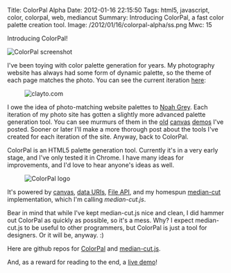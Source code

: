 Title: ColorPal Alpha
Date: 2012-01-16 22:15:50
Tags: html5, javascript, color, colorpal, web, mediancut
Summary: Introducing ColorPal, a fast color palette creation tool.
Image: /2012/01/16/colorpal-alpha/ss.png
Mwc: 15

Introducing ColorPal!

![ColorPal screenshot]({attach}ss.png)

  I've been toying with color palette generation for years.  My photography website has always had some form of dynamic palette, so the theme of each page matches the photo.  You can see the current iteration [here](http://clayto.com/):

<figure><img src="{attach}tarsi.png" alt="clayto.com" title="My photo, 'Tarsi', at clayto.com" /></figure>

I owe the idea of photo-matching website palettes to [Noah Grey](http://noahgrey.com).  Each iteration of my photo site has gotten a slightly more advanced palette generation tool.  You can see murmurs of them in the [old](/2011/11/16/html5-canvas-eyedropper/) [canvas](/2011/11/16/html5-canvas-area-selection-averaging/) [demos](/2011/11/17/html5-tool-for-creating-color-palettes-from-an-image/) I've posted.  Sooner or later I'll make a more thorough post about the tools I've created for each iteration of the site.  Anyway, back to ColorPal.

ColorPal is an HTML5 palette generation tool.  Currently it's in a very early stage, and I've only tested it in Chrome.  I have many ideas for improvements, and I'd love to hear anyone's ideas as well.  

<figure>
    <img src="{attach}colorpal_logo.png" alt="ColorPal logo"/>
</figure>

It's powered by [canvas](http://en.wikipedia.org/wiki/Canvas_element), [data URIs](https://developer.mozilla.org/en/data_URIs), [File API](http://dev.w3.org/2006/webapi/FileAPI/), and my homespun [median-cut](http://en.wikipedia.org/wiki/Median_cut) implementation, which I'm calling *median-cut.js*.

Bear in mind that while I've kept median-cut.js nice and clean, I did hammer out ColorPal as quickly as possible, so it's a mess.  Why?  I expect median-cut.js to be useful to other programmers, but ColorPal is just a tool for designers.  Or it will be, anyway. :)

Here are github repos for [ColorPal](https://github.com/mwcz/ColorPal) and [median-cut.js](https://github.com/mwcz/median-cut-js).

And, as a reward for reading to the end, a [live demo](/projects/colorpal/)!
